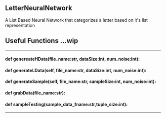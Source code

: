 ## LetterNeuralNetwork
A List Based Neural Network that categorizes a letter based on it's list representation

## Useful Functions ...wip
---

#### def genereateHData(file_name:str, dataSize:int, num_noise:int):

#### def generateLData(self, file_name:str, dataSize:int, num_noise:int):

#### def generateSample(self, file_name:str, sampleSize:int, num_noise:int):

#### def grabData(file_name:str):

#### def sampleTesting(sample_data_fname:str,tuple_size:int):

---

